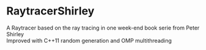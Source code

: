# RaytracerShirley
A Raytracer based on the ray tracing in one week-end book serie from Peter Shirley\
Improved with C++11 random generation and OMP multithreading
